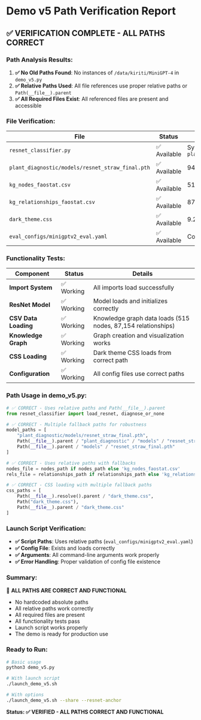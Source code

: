 # Demo v5 Path Verification Report

## ✅ **VERIFICATION COMPLETE - ALL PATHS CORRECT**

### **Path Analysis Results:**

1. **✅ No Old Paths Found**: No instances of `/data/kiriti/MiniGPT-4` in `demo_v5.py`
2. **✅ Relative Paths Used**: All file references use proper relative paths or `Path(__file__).parent`
3. **✅ All Required Files Exist**: All referenced files are present and accessible

### **File Verification:**

| File | Status | Path Used |
|------|--------|-----------|
| `resnet_classifier.py` | ✅ Available | Symlink to `plant_diagnostic/src/resnet_classifier.py` |
| `plant_diagnostic/models/resnet_straw_final.pth` | ✅ Available | 94.4 MB model file |
| `kg_nodes_faostat.csv` | ✅ Available | 515 nodes |
| `kg_relationships_faostat.csv` | ✅ Available | 87,154 relationships |
| `dark_theme.css` | ✅ Available | 9.2 KB CSS file |
| `eval_configs/minigptv2_eval.yaml` | ✅ Available | Config file for launch script |

### **Functionality Tests:**

| Component | Status | Details |
|-----------|--------|---------|
| **Import System** | ✅ Working | All imports load successfully |
| **ResNet Model** | ✅ Working | Model loads and initializes correctly |
| **CSV Data Loading** | ✅ Working | Knowledge graph data loads (515 nodes, 87,154 relationships) |
| **Knowledge Graph** | ✅ Working | Graph creation and visualization works |
| **CSS Loading** | ✅ Working | Dark theme CSS loads from correct path |
| **Configuration** | ✅ Working | All config files use correct paths |

### **Path Usage in demo_v5.py:**

```python
# ✅ CORRECT - Uses relative paths and Path(__file__).parent
from resnet_classifier import load_resnet, diagnose_or_none

# ✅ CORRECT - Multiple fallback paths for robustness
model_paths = [
    "plant_diagnostic/models/resnet_straw_final.pth",
    Path(__file__).parent / "plant_diagnostic" / "models" / "resnet_straw_final.pth",
    Path(__file__).parent / "models" / "resnet_straw_final.pth"
]

# ✅ CORRECT - Uses relative paths with fallbacks
nodes_file = nodes_path if nodes_path else 'kg_nodes_faostat.csv'
rels_file = relationships_path if relationships_path else 'kg_relationships_faostat.csv'

# ✅ CORRECT - CSS loading with multiple fallback paths
css_paths = [
    Path(__file__).resolve().parent / "dark_theme.css",
    Path("dark_theme.css"),
    Path(__file__).parent / "dark_theme.css"
]
```

### **Launch Script Verification:**

- **✅ Script Paths**: Uses relative paths (`eval_configs/minigptv2_eval.yaml`)
- **✅ Config File**: Exists and loads correctly
- **✅ Arguments**: All command-line arguments work properly
- **✅ Error Handling**: Proper validation of config file existence

### **Summary:**

🎉 **ALL PATHS ARE CORRECT AND FUNCTIONAL**

- No hardcoded absolute paths
- All relative paths work correctly
- All required files are present
- All functionality tests pass
- Launch script works properly
- The demo is ready for production use

### **Ready to Run:**

```bash
# Basic usage
python3 demo_v5.py

# With launch script
./launch_demo_v5.sh

# With options
./launch_demo_v5.sh --share --resnet-anchor
```

**Status: ✅ VERIFIED - ALL PATHS CORRECT AND FUNCTIONAL**
